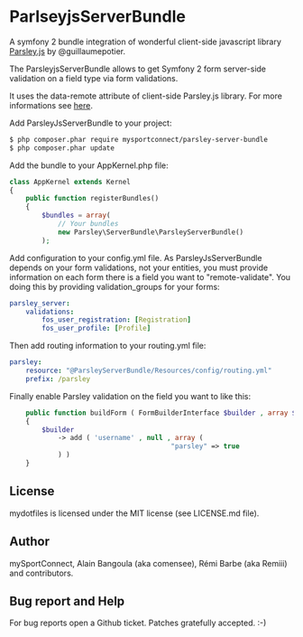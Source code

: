 # ParlseyjsServerBundle

A symfony 2 bundle integration of wonderful client-side javascript library [Parsley.js](https://github.com/guillaumepotier/Parsley.js) by @guillaumepotier.

The ParsleyjsServerBundle allows to get Symfony 2 form server-side validation on a field type via form validations.

It uses the data-remote attribute of client-side Parsley.js library. For more informations see [here](http://parsleyjs.org/documentation.html#basic-constraints).

Add ParsleyJsServerBundle to your project:

```bash
$ php composer.phar require mysportconnect/parsley-server-bundle
$ php composer.phar update
```

Add the bundle to your AppKernel.php file:

```php
class AppKernel extends Kernel
{
    public function registerBundles()
    {
        $bundles = array(
            // Your bundles
            new Parsley\ServerBundle\ParsleyServerBundle()
        );

```

Add configuration to your config.yml file. As ParsleyJsServerBundle depends on your form validations, not your entities, you must provide information on each form there is a field you want to "remote-validate". You doing this by providing validation_groups for your forms:

```yaml
parsley_server:
    validations:
        fos_user_registration: [Registration]
        fos_user_profile: [Profile]
```

Then add routing information to your routing.yml file:

```yaml
parsley:
    resource: "@ParsleyServerBundle/Resources/config/routing.yml"
    prefix: /parsley
```

Finally enable Parsley validation on the field you want to like this:

```php
    public function buildForm ( FormBuilderInterface $builder , array $options )
    {
        $builder
            -> add ( 'username' , null , array (
                                        "parsley" => true
            ) )
    }
```

## License

mydotfiles is licensed under the MIT license (see LICENSE.md file).

## Author

mySportConnect, Alain Bangoula (aka comensee), Rémi Barbe (aka Remiii) and contributors.

## Bug report and Help

For bug reports open a Github ticket. Patches gratefully accepted. :-)

